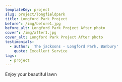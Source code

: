 ```yaml
---
templateKey: project
slug: project/longfieldpark
title: Longford Park Project
before": /img/before1.jpg
before_alt: Longford Park Project After photo
cover": /img/after1.jpg
cover_alt: Longford Park Project After photo
testimonials:
  - author: 'The jacksons - Longford Park, Banbury'
    quote: Excellent Service
tags:
  - project
---
```

Enjoy your beautiful lawn
